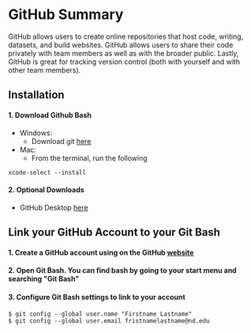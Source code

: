 # GitHub Summary
GitHub allows users to create online repositories that host code, writing, datasets, and build websites. GitHub allows users to share their code privately with team members as well as with the broader public. Lastly, GitHub is great for tracking version control (both with yourself and with other team members).

## Installation
#### 1. Download Github Bash
  - Windows: 
    - Download git [here](https://git-scm.com/download/win)
  - Mac: 
    - From the terminal, run the following
  ```
  xcode-select --install
  ```
#### 2. Optional Downloads 
  - GitHub Desktop [here](https://desktop.github.com/)

## Link your GitHub Account to your Git Bash 
#### 1. Create a GitHub account using on the GitHub [website](https://github.com/)
#### 2. Open Git Bash. You can find bash by going to your start menu and searching "Git Bash"
#### 3. Configure Git Bash settings to link to your account 
```
$ git config --global user.name "Firstname Lastname"
$ git config --global user.email fristnamelastname@nd.edu
```
